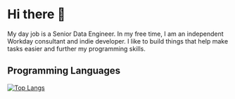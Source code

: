 # Hi there 👋

My day job is a Senior Data Engineer. In my free time, I am an independent Workday consultant and indie developer. I like to build things that help make tasks easier and further my programming skills.

Programming Languages
------
[![Top Langs](https://github-readme-stats.vercel.app/api/top-langs/?username=mattmoh&layoute=donut&bg_color=00000000)](https://github.com/amattmoh/github-readme-stats)

<!--
**mattmoh/mattmoh** is a ✨ _special_ ✨ repository because its `README.md` (this file) appears on your GitHub profile.

Here are some ideas to get you started:

- 🔭 I’m currently working on ...
- 🌱 I’m currently learning ...
- 👯 I’m looking to collaborate on ...
- 🤔 I’m looking for help with ...
- 💬 Ask me about ...
- 📫 How to reach me: ...
- 😄 Pronouns: ...
- ⚡ Fun fact: ...
-->



